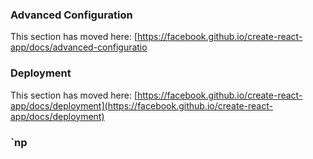 ### Advanced Configuration

This section has moved here: [https://facebook.github.io/create-react-app/docs/advanced-configuratio
### Deployment

This section has moved here: [https://facebook.github.io/create-react-app/docs/deployment](https://facebook.github.io/create-react-app/docs/deployment)

### `np

